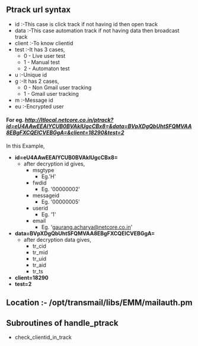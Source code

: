 
## Ptrack url syntax
- id	:-This case is click track if not having id then open track
- data	:-This case automation track if not having data then broadcast track
- client	:-To know clientid
- test	:-It has 3 cases,
  - 0 - Live user test
  - 1 - Manual test
  - 2 - Automaton test
- u	:-Unique id
- g	:-It has 2 cases,
  - 0 - Non Gmail user tracking
  - 1 - Gmail user tracking
- m	:-Message id
- eu	:-Encrypted user

#### For eg. *http://ltlocal.netcore.co.in/ptrack?id=eU4AAwEEAlYCUB0BVAkIUgcCBx8=&data=BVpXDgQbUhtSFQMVAA8EBgFXCQEICVEBGgA=&client=18290&test=2* 
  In this Example,
- **id=eU4AAwEEAlYCUB0BVAkIUgcCBx8=** 
  - after decryption id gives,
    - msgtype  
      - Eg.'H' 
    - fwdid
      - Eg. '00000002'
    - messageid
      - Eg. '00000005'
    - userid
      - Eg. '1'
    - email
      - Eg. 'gaurang.acharya@netcore.co.in'
- **data=BVpXDgQbUhtSFQMVAA8EBgFXCQEICVEBGgA=**
  - after decryption data gives,
    - tr_cid 
    - tr_mid
    - tr_uid
    - tr_aid
    - tr_ts
- **client=18290**
- **test=2**
 
## Location :- /opt/transmail/libs/EMM/mailauth.pm

## Subroutines of handle_ptrack
- check_clientid_in_track
